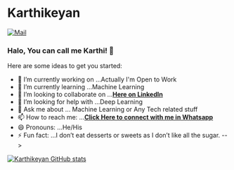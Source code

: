 # Karthikeyan

[![Mail](https://img.shields.io/badge/-info@karthiavenger45@gmail.com-gray?style=flat-square&logo=gmail&logoColor=red&link=)](mailto:info@karthiavenger45.org)


### Halo, You can call me Karthi! 👋


Here are some ideas to get you started:

- 🔭 I’m currently working on ...Actually I'm Open to Work
- 🌱 I’m currently learning ...Machine Learning
- 👯 I’m looking to collaborate on ...[**Here on LinkedIn**](https://www.linkedin.com/in/karthikeyan-r-60324b194/)
- 🤔 I’m looking for help with ...Deep Learning
- 💬 Ask me about ... Machine Learning or Any Tech related stuff
- 📫 How to reach me: ...[**Click Here to connect with me in Whatsapp**](https://wa.me/%3C+918667013433%3E)
- 😄 Pronouns: ...He/His
- ⚡ Fun fact: ...I don’t eat desserts or sweets as I don’t like all the sugar.
-->

[![Karthikeyan GitHub stats](https://github-readme-stats.vercel.app/api?username=karthiavenger45)](https://github.com/karthiavenger45/github-readme-stats)


